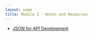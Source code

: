 ```yaml
---
layout: page
title: Module 3 - Notes and Resources
---
```


* [JSON for API Development](./json_for_api_development.html)
